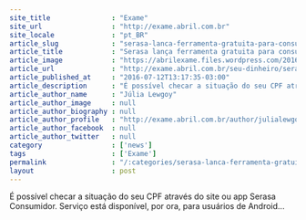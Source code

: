 ```yaml
---
site_title               : "Exame"
site_url                 : "http://exame.abril.com.br"
site_locale              : "pt_BR"
article_slug             : "serasa-lanca-ferramenta-gratuita-para-consulta-de-nome-sujo"
article_title            : "Serasa lança ferramenta gratuita para consulta de nome sujo"
article_image            : "https://abrilexame.files.wordpress.com/2016/09/size_960_16_9_site-serasa-consumidor.png?w=960"
article_url              : "http://exame.abril.com.br/seu-dinheiro/serasa-lanca-ferramenta-gratuita-para-consulta-de-nome-sujo/"
article_published_at     : "2016-07-12T13:17:35-03:00"
article_description      : "É possível checar a situação do seu CPF através do site ou app Serasa Consumidor. Serviço está disponível, por ora, para usuários de Android..."
article_author_name      : "Júlia Lewgoy"
article_author_image     : null
article_author_biography : null
article_author_profile   : "http://exame.abril.com.br/author/julialewgoymartini/"
article_author_facebook  : null
article_author_twitter   : null
category                 : ['news']
tags                     : ['Exame']
permalink                : "/:categories/serasa-lanca-ferramenta-gratuita-para-consulta-de-nome-sujo/"
layout                   : post
---
```


É possível checar a situação do seu CPF através do site ou app Serasa Consumidor. Serviço está disponível, por ora, para usuários de Android...
